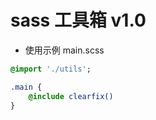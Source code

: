 ﻿# sass 工具箱 v1.0

* 使用示例 main.scss
```sass
@import './utils'; 

.main {
    @include clearfix()
}

```